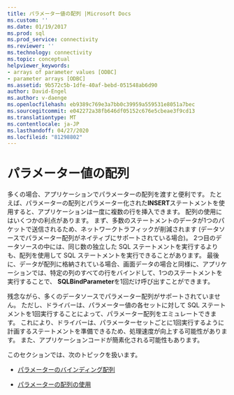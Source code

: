 ```yaml
---
title: パラメーター値の配列 |Microsoft Docs
ms.custom: ''
ms.date: 01/19/2017
ms.prod: sql
ms.prod_service: connectivity
ms.reviewer: ''
ms.technology: connectivity
ms.topic: conceptual
helpviewer_keywords:
- arrays of parameter values [ODBC]
- parameter arrays [ODBC]
ms.assetid: 9b572c5b-1dfe-40af-bebd-051548ab6d90
author: David-Engel
ms.author: v-daenge
ms.openlocfilehash: eb9389c769e3a7bb0c39959a559531e8051a7bec
ms.sourcegitcommit: e042272a38fb646df05152c676e5cbeae3f9cd13
ms.translationtype: MT
ms.contentlocale: ja-JP
ms.lasthandoff: 04/27/2020
ms.locfileid: "81298802"
---
```

# <a name="arrays-of-parameter-values"></a>パラメーター値の配列
多くの場合、アプリケーションでパラメーターの配列を渡すと便利です。 たとえば、パラメーターの配列とパラメーター化された**INSERT**ステートメントを使用すると、アプリケーションは一度に複数の行を挿入できます。 配列の使用にはいくつかの利点があります。 まず、多数のステートメントのデータが1つのパケットで送信されるため、ネットワークトラフィックが削減されます (データソースでパラメーター配列がネイティブにサポートされている場合)。 2つ目のデータソースの中には、同じ数の独立した SQL ステートメントを実行するよりも、配列を使用して SQL ステートメントを実行できることがあります。 最後に、データが配列に格納されている場合、画面データの場合と同様に、アプリケーションでは、特定の列のすべての行をバインドして、1つのステートメントを実行することで、 **SQLBindParameter**を1回だけ呼び出すことができます。  
  
 残念ながら、多くのデータソースでパラメーター配列がサポートされていません。 ただし、ドライバーは、パラメーター値の各セットに対して SQL ステートメントを1回実行することによって、パラメーター配列をエミュレートできます。 これにより、ドライバーは、パラメーターセットごとに1回実行するように計画するステートメントを準備できるため、処理速度が向上する可能性があります。 また、アプリケーションコードが簡素化される可能性もあります。  
  
 このセクションでは、次のトピックを扱います。  
  
-   [パラメーターのバインディング配列](../../../odbc/reference/develop-app/binding-arrays-of-parameters.md)  
  
-   [パラメーターの配列の使用](../../../odbc/reference/develop-app/using-arrays-of-parameters.md)
